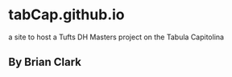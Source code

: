 # tabCap.github.io
a site to host a Tufts DH Masters project on the Tabula Capitolina

## By Brian Clark

